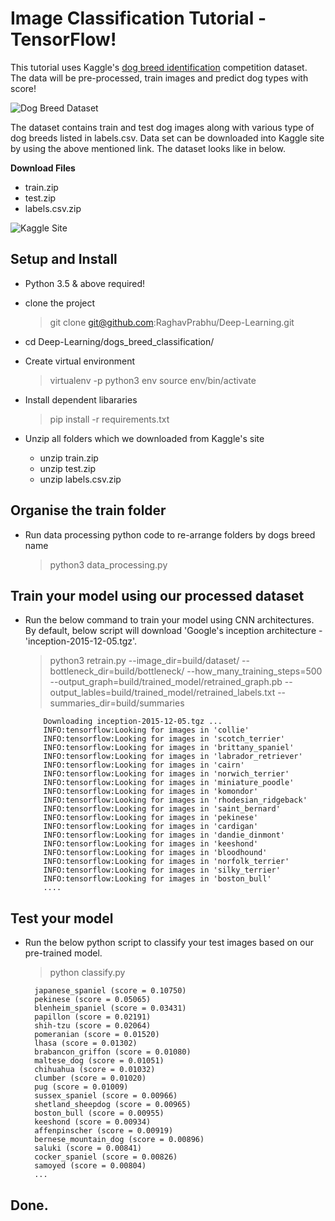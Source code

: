 # Image Classification Tutorial - TensorFlow!
This tutorial uses Kaggle's [dog breed identification](https://www.kaggle.com/c/dog-breed-identification) competition dataset. The data will be pre-processed, train images and predict dog types with score! 

![Dog Breed Dataset](https://github.com/RaghavPrabhu/Deep-Learning/blob/master/dogs_breed_classification/img/dogs_type_small.png)

The dataset contains train and test dog images along with various type of dog breeds listed in labels.csv. Data set can be downloaded into Kaggle site by using the above mentioned link. The dataset looks like in below. 

**Download Files**
 - train.zip
 - test.zip
 - labels.csv.zip
 
 ![Kaggle Site](https://github.com/RaghavPrabhu/Deep-Learning/blob/master/dogs_breed_classification/img/kaggle_site.png)
 
 ## Setup and Install
 - Python 3.5 & above required!
 - clone the project 
   > git clone git@github.com:RaghavPrabhu/Deep-Learning.git 
    
 - cd Deep-Learning/dogs_breed_classification/
 
 - Create virtual environment
   > virtualenv -p python3 env
   > source env/bin/activate
 - Install dependent libararies
   > pip install -r requirements.txt
 - Unzip all folders which we downloaded from Kaggle's site
   - unzip train.zip
   - unzip test.zip
   - unzip labels.csv.zip
    
 ## Organise the train folder
 - Run data processing python code to re-arrange folders by dogs breed name
 
   > python3 data_processing.py
 
 ## Train your model using our processed dataset
 - Run the below command to train your model using CNN architectures. By default, below script will download 'Google's inception architecture - 'inception-2015-12-05.tgz'.
 
   > python3 retrain.py --image_dir=build/dataset/ --bottleneck_dir=build/bottleneck/ --how_many_training_steps=500 --output_graph=build/trained_model/retrained_graph.pb --output_lables=build/trained_model/retrained_labels.txt --summaries_dir=build/summaries
   
         
           Downloading inception-2015-12-05.tgz ...
           INFO:tensorflow:Looking for images in 'collie'
           INFO:tensorflow:Looking for images in 'scotch_terrier'
           INFO:tensorflow:Looking for images in 'brittany_spaniel'
           INFO:tensorflow:Looking for images in 'labrador_retriever'
           INFO:tensorflow:Looking for images in 'cairn'
           INFO:tensorflow:Looking for images in 'norwich_terrier'
           INFO:tensorflow:Looking for images in 'miniature_poodle'
           INFO:tensorflow:Looking for images in 'komondor'
           INFO:tensorflow:Looking for images in 'rhodesian_ridgeback'
           INFO:tensorflow:Looking for images in 'saint_bernard'
           INFO:tensorflow:Looking for images in 'pekinese'
           INFO:tensorflow:Looking for images in 'cardigan'
           INFO:tensorflow:Looking for images in 'dandie_dinmont'
           INFO:tensorflow:Looking for images in 'keeshond'
           INFO:tensorflow:Looking for images in 'bloodhound'
           INFO:tensorflow:Looking for images in 'norfolk_terrier'
           INFO:tensorflow:Looking for images in 'silky_terrier'
           INFO:tensorflow:Looking for images in 'boston_bull' 
           .... 
  
  
  ## Test your model
  - Run the below python script to classify your test images based on our pre-trained model.
    > python classify.py
  
          japanese_spaniel (score = 0.10750)
          pekinese (score = 0.05065)
          blenheim_spaniel (score = 0.03431)
          papillon (score = 0.02191)
          shih-tzu (score = 0.02064)
          pomeranian (score = 0.01520)
          lhasa (score = 0.01302)
          brabancon_griffon (score = 0.01080)
          maltese_dog (score = 0.01051)
          chihuahua (score = 0.01032)
          clumber (score = 0.01020)
          pug (score = 0.01009)
          sussex_spaniel (score = 0.00966)
          shetland_sheepdog (score = 0.00965)
          boston_bull (score = 0.00955)
          keeshond (score = 0.00934)
          affenpinscher (score = 0.00919)
          bernese_mountain_dog (score = 0.00896)
          saluki (score = 0.00841)
          cocker_spaniel (score = 0.00826)
          samoyed (score = 0.00804)
          ...
          
          
 ## Done.
  
  
 
